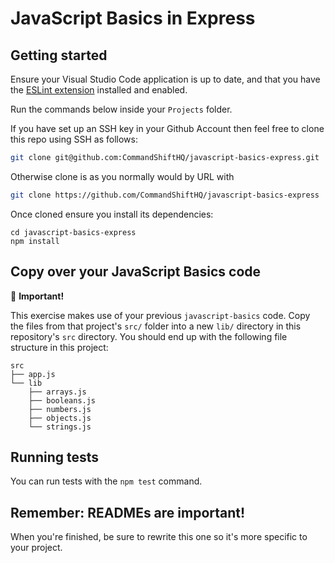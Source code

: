 # JavaScript Basics in Express

## Getting started

Ensure your Visual Studio Code application is up to date, and that you have the [ESLint extension](https://marketplace.visualstudio.com/items?itemName=dbaeumer.vscode-eslint) installed and enabled.

Run the commands below inside your `Projects` folder.

If you have set up an SSH key in your Github Account then feel free to clone this repo using SSH as follows:
```bash
git clone git@github.com:CommandShiftHQ/javascript-basics-express.git
```

Otherwise clone is as you normally would by URL with
```bash
git clone https://github.com/CommandShiftHQ/javascript-basics-express
```

Once cloned ensure you install its dependencies:
```
cd javascript-basics-express
npm install
```

## Copy over your JavaScript Basics code

:rotating_light: **Important!**

This exercise makes use of your previous `javascript-basics` code. Copy the files from that project's `src/` folder into a new `lib/` directory in this repository's `src` directory. You should end up with the following file structure in this project:

```
src
├── app.js
└── lib
    ├── arrays.js
    ├── booleans.js
    ├── numbers.js
    ├── objects.js
    └── strings.js
```

## Running tests

You can run tests with the `npm test` command.

## Remember: READMEs are important!

When you're finished, be sure to rewrite this one so it's more specific to your project.
